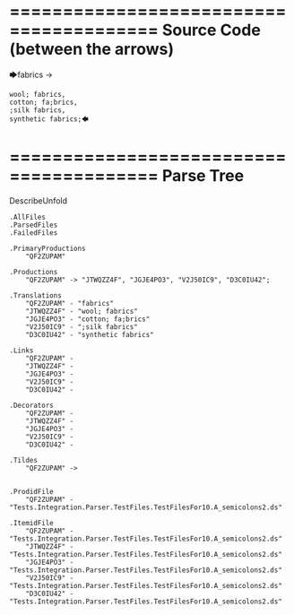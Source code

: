 ========================================
Source Code (between the arrows)
========================================

🡆fabrics ->

	wool; fabrics,
	cotton; fa;brics,
	;silk fabrics,
	synthetic fabrics;🡄

========================================
Parse Tree
========================================
DescribeUnfold

    .AllFiles
    .ParsedFiles
    .FailedFiles

    .PrimaryProductions
        "QF2ZUPAM" 

    .Productions
        "QF2ZUPAM" -> "JTWQZZ4F", "JGJE4PO3", "V2J50IC9", "D3C0IU42";

    .Translations
        "QF2ZUPAM" - "fabrics"
        "JTWQZZ4F" - "wool; fabrics"
        "JGJE4PO3" - "cotton; fa;brics"
        "V2J50IC9" - ";silk fabrics"
        "D3C0IU42" - "synthetic fabrics"

    .Links
        "QF2ZUPAM" - 
        "JTWQZZ4F" - 
        "JGJE4PO3" - 
        "V2J50IC9" - 
        "D3C0IU42" - 

    .Decorators
        "QF2ZUPAM" - 
        "JTWQZZ4F" - 
        "JGJE4PO3" - 
        "V2J50IC9" - 
        "D3C0IU42" - 

    .Tildes
        "QF2ZUPAM" -> 


    .ProdidFile
        "QF2ZUPAM" - "Tests.Integration.Parser.TestFiles.TestFilesFor10.A_semicolons2.ds"

    .ItemidFile
        "QF2ZUPAM" - "Tests.Integration.Parser.TestFiles.TestFilesFor10.A_semicolons2.ds"
        "JTWQZZ4F" - "Tests.Integration.Parser.TestFiles.TestFilesFor10.A_semicolons2.ds"
        "JGJE4PO3" - "Tests.Integration.Parser.TestFiles.TestFilesFor10.A_semicolons2.ds"
        "V2J50IC9" - "Tests.Integration.Parser.TestFiles.TestFilesFor10.A_semicolons2.ds"
        "D3C0IU42" - "Tests.Integration.Parser.TestFiles.TestFilesFor10.A_semicolons2.ds"

